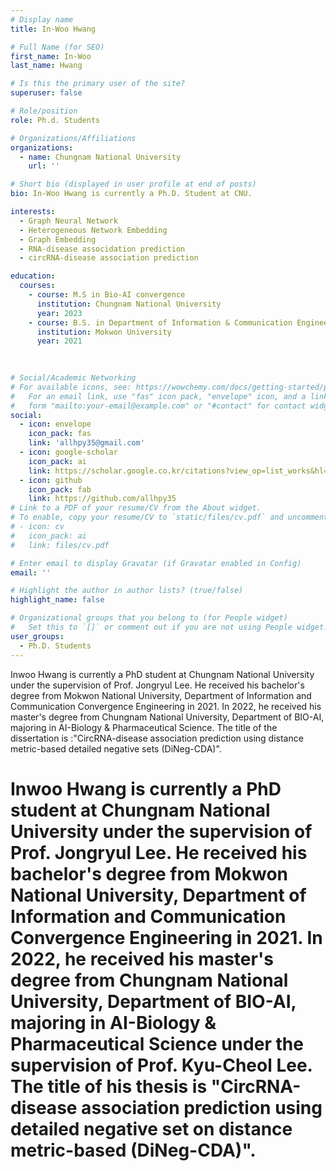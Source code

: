 ```yaml
---
# Display name
title: In-Woo Hwang

# Full Name (for SEO)
first_name: In-Woo
last_name: Hwang

# Is this the primary user of the site?
superuser: false

# Role/position
role: Ph.d. Students

# Organizations/Affiliations
organizations:
  - name: Chungnam National University
    url: ''

# Short bio (displayed in user profile at end of posts)
bio: In-Woo Hwang is currently a Ph.D. Student at CNU.

interests:
  - Graph Neural Network
  - Heterogeneous Network Embedding
  - Graph Embedding
  - RNA-disease associdation prediction
  - circRNA-disease association prediction

education:
  courses: 
    - course: M.S in Bio-AI convergence
      institution: Chungnam National University
      year: 2023
    - course: B.S. in Department of Information & Communication Engineering
      institution: Mokwon University
      year: 2021
    
    

# Social/Academic Networking
# For available icons, see: https://wowchemy.com/docs/getting-started/page-builder/#icons
#   For an email link, use "fas" icon pack, "envelope" icon, and a link in the
#   form "mailto:your-email@example.com" or "#contact" for contact widget.
social:
  - icon: envelope
    icon_pack: fas
    link: 'allhpy35@gmail.com'
  - icon: google-scholar
    icon_pack: ai
    link: https://scholar.google.co.kr/citations?view_op=list_works&hl=ko&hl=ko&user=gbGdKrsAAAAJ
  - icon: github
    icon_pack: fab
    link: https://github.com/allhpy35
# Link to a PDF of your resume/CV from the About widget.
# To enable, copy your resume/CV to `static/files/cv.pdf` and uncomment the lines below.
# - icon: cv
#   icon_pack: ai
#   link: files/cv.pdf

# Enter email to display Gravatar (if Gravatar enabled in Config)
email: ''

# Highlight the author in author lists? (true/false)
highlight_name: false

# Organizational groups that you belong to (for People widget)
#   Set this to `[]` or comment out if you are not using People widget.
user_groups:
  - Ph.D. Students
---
```

Inwoo Hwang is currently a PhD student at Chungnam National University under the supervision of Prof. Jongryul Lee. He received his bachelor's degree from Mokwon National University, Department of Information and Communication Convergence Engineering in 2021. In 2022, he received his master's degree from Chungnam National University, Department of BIO-AI, majoring in AI-Biology & Pharmaceutical Science. The title of the dissertation is :"CircRNA-disease association prediction using distance metric-based detailed negative sets (DiNeg-CDA)".

# Inwoo Hwang is currently a PhD student at Chungnam National University under the supervision of Prof. Jongryul Lee. He received his bachelor's degree from Mokwon National University, Department of Information and Communication Convergence Engineering in 2021. In 2022, he received his master's degree from Chungnam National University, Department of BIO-AI, majoring in AI-Biology & Pharmaceutical Science under the supervision of Prof. Kyu-Cheol Lee. The title of his thesis is "CircRNA-disease association prediction using detailed negative set on distance metric-based (DiNeg-CDA)".
